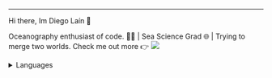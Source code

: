 

<hr> 
  <p>Hi there, Im Diego Laín 👋 </p>
  <p>Oceanography enthusiast of code. 🌊🚀 | Sea Science Grad 🌐 | Trying to merge two worlds.
    Check me out more 👉 <a href="https://www.linkedin.com/in/diegolain/"><img src="https://img.icons8.com/material-outlined/30/000000/linkedin.png"/></a>
  </p>
</hr>

<details>
  <summary>Languages</summary><br/>
  <p align="center"> 
    <img src="https://wakatime.com/share/@018d5a52-ca3f-4e78-87c7-bff483e4e6e3/716249f6-80d4-4e44-8488-f325e8ee4b59.svg" height="350"/>
  </p>
</details>
<!--START_SECTION:wakaTime-->


<!--END_SECTION:wakaTime-->


